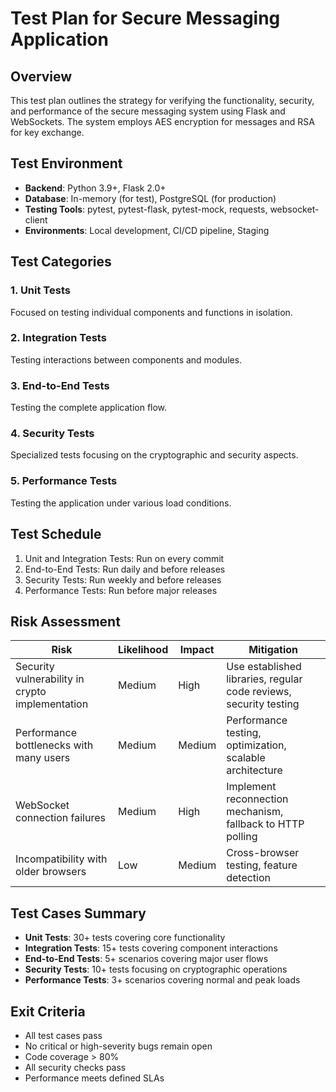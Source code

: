 # Test Plan for Secure Messaging Application

## Overview
This test plan outlines the strategy for verifying the functionality, security, and performance of the secure messaging system using Flask and WebSockets. The system employs AES encryption for messages and RSA for key exchange.

## Test Environment
- **Backend**: Python 3.9+, Flask 2.0+
- **Database**: In-memory (for test), PostgreSQL (for production)
- **Testing Tools**: pytest, pytest-flask, pytest-mock, requests, websocket-client
- **Environments**: Local development, CI/CD pipeline, Staging

## Test Categories

### 1. Unit Tests
Focused on testing individual components and functions in isolation.

### 2. Integration Tests
Testing interactions between components and modules.

### 3. End-to-End Tests
Testing the complete application flow.

### 4. Security Tests
Specialized tests focusing on the cryptographic and security aspects.

### 5. Performance Tests
Testing the application under various load conditions.

## Test Schedule

1. Unit and Integration Tests: Run on every commit
2. End-to-End Tests: Run daily and before releases
3. Security Tests: Run weekly and before releases
4. Performance Tests: Run before major releases

## Risk Assessment

| Risk | Likelihood | Impact | Mitigation |
|------|------------|--------|------------|
| Security vulnerability in crypto implementation | Medium | High | Use established libraries, regular code reviews, security testing |
| Performance bottlenecks with many users | Medium | Medium | Performance testing, optimization, scalable architecture |
| WebSocket connection failures | Medium | High | Implement reconnection mechanism, fallback to HTTP polling |
| Incompatibility with older browsers | Low | Medium | Cross-browser testing, feature detection |

## Test Cases Summary

- **Unit Tests**: 30+ tests covering core functionality
- **Integration Tests**: 15+ tests covering component interactions
- **End-to-End Tests**: 5+ scenarios covering major user flows
- **Security Tests**: 10+ tests focusing on cryptographic operations
- **Performance Tests**: 3+ scenarios covering normal and peak loads

## Exit Criteria

- All test cases pass
- No critical or high-severity bugs remain open
- Code coverage > 80%
- All security checks pass
- Performance meets defined SLAs